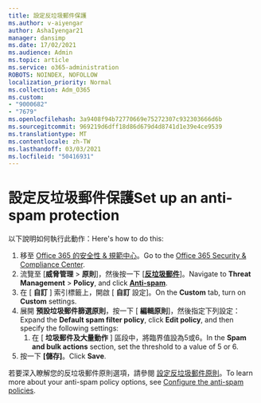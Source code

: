 ```yaml
---
title: 設定反垃圾郵件保護
ms.author: v-aiyengar
author: AshaIyengar21
manager: dansimp
ms.date: 17/02/2021
ms.audience: Admin
ms.topic: article
ms.service: o365-administration
ROBOTS: NOINDEX, NOFOLLOW
localization_priority: Normal
ms.collection: Adm_O365
ms.custom:
- "9000682"
- "7679"
ms.openlocfilehash: 3a9408f94b72770669e75272307c932303666d6b
ms.sourcegitcommit: 969219d6dff18d86d679d4d8741d1e39e4ce9539
ms.translationtype: MT
ms.contentlocale: zh-TW
ms.lasthandoff: 03/03/2021
ms.locfileid: "50416931"
---
```

# <a name="set-up-an-anti-spam-protection"></a><span data-ttu-id="de9ac-102">設定反垃圾郵件保護</span><span class="sxs-lookup"><span data-stu-id="de9ac-102">Set up an anti-spam protection</span></span>

<span data-ttu-id="de9ac-103">以下說明如何執行此動作：</span><span class="sxs-lookup"><span data-stu-id="de9ac-103">Here's how to do this:</span></span>

1. <span data-ttu-id="de9ac-104">移至 [Office 365 的安全性 & 規範中心](https://go.microsoft.com/fwlink/p/?linkid=2077143)。</span><span class="sxs-lookup"><span data-stu-id="de9ac-104">Go to the [Office 365 Security & Compliance Center](https://go.microsoft.com/fwlink/p/?linkid=2077143).</span></span>
1. <span data-ttu-id="de9ac-105">流覽至 [**威脅管理**  >  **原則**]，然後按一下 [**[反垃圾郵件](https://go.microsoft.com/fwlink/p/?linkid=2077143)**]。</span><span class="sxs-lookup"><span data-stu-id="de9ac-105">Navigate to **Threat Management** > **Policy**, and click **[Anti-spam](https://go.microsoft.com/fwlink/p/?linkid=2077143)**.</span></span>
1. <span data-ttu-id="de9ac-106">在 [ **自訂** ] 索引標籤上，開啟 [ **自訂** 設定]。</span><span class="sxs-lookup"><span data-stu-id="de9ac-106">On the **Custom** tab, turn on **Custom** settings.</span></span>
1. <span data-ttu-id="de9ac-107">展開 **預設垃圾郵件篩選原則**，按一下 [ **編輯原則**]，然後指定下列設定：</span><span class="sxs-lookup"><span data-stu-id="de9ac-107">Expand the **Default spam filter policy**,  click **Edit policy**, and then specify the following settings:</span></span>
    1. <span data-ttu-id="de9ac-108">在 [ **垃圾郵件及大量動作** ] 區段中，將臨界值設為5或6。</span><span class="sxs-lookup"><span data-stu-id="de9ac-108">In the **Spam and bulk actions** section, set the threshold to a value of 5 or 6.</span></span>
1. <span data-ttu-id="de9ac-109">按一下 **[儲存]**。</span><span class="sxs-lookup"><span data-stu-id="de9ac-109">Click **Save**.</span></span>

<span data-ttu-id="de9ac-110">若要深入瞭解您的反垃圾郵件原則選項，請參閱 [設定反垃圾郵件原則](https://go.microsoft.com/fwlink/?linkid=2092051)。</span><span class="sxs-lookup"><span data-stu-id="de9ac-110">To learn more about your anti-spam policy options, see [Configure the anti-spam policies](https://go.microsoft.com/fwlink/?linkid=2092051).</span></span>
